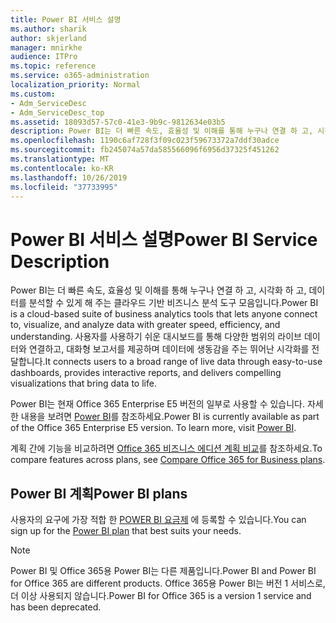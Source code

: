 ```yaml
---
title: Power BI 서비스 설명
ms.author: sharik
author: skjerland
manager: mnirkhe
audience: ITPro
ms.topic: reference
ms.service: o365-administration
localization_priority: Normal
ms.custom:
- Adm_ServiceDesc
- Adm_ServiceDesc_top
ms.assetid: 18093d57-57c0-41e3-9b9c-9812634e03b5
description: Power BI는 더 빠른 속도, 효율성 및 이해를 통해 누구나 연결 하 고, 시각화 하 고, 데이터를 분석할 수 있게 해 주는 클라우드 기반 비즈니스 분석 도구 모음입니다. 사용자를 사용하기 쉬운 대시보드를 통해 다양한 범위의 라이브 데이터와 연결하고, 대화형 보고서를 제공하며 데이터에 생동감을 주는 뛰어난 시각화를 전달합니다.
ms.openlocfilehash: 1190c6af728f3f09c023f59673372a7ddf30adce
ms.sourcegitcommit: fb245074a57da585566096f6956d37325f451262
ms.translationtype: MT
ms.contentlocale: ko-KR
ms.lasthandoff: 10/26/2019
ms.locfileid: "37733995"
---
```

# <a name="power-bi-service-description"></a><span data-ttu-id="84279-104">Power BI 서비스 설명</span><span class="sxs-lookup"><span data-stu-id="84279-104">Power BI Service Description</span></span>

<span data-ttu-id="84279-105">Power BI는 더 빠른 속도, 효율성 및 이해를 통해 누구나 연결 하 고, 시각화 하 고, 데이터를 분석할 수 있게 해 주는 클라우드 기반 비즈니스 분석 도구 모음입니다.</span><span class="sxs-lookup"><span data-stu-id="84279-105">Power BI is a cloud-based suite of business analytics tools that lets anyone connect to, visualize, and analyze data with greater speed, efficiency, and understanding.</span></span> <span data-ttu-id="84279-106">사용자를 사용하기 쉬운 대시보드를 통해 다양한 범위의 라이브 데이터와 연결하고, 대화형 보고서를 제공하며 데이터에 생동감을 주는 뛰어난 시각화를 전달합니다.</span><span class="sxs-lookup"><span data-stu-id="84279-106">It connects users to a broad range of live data through easy-to-use dashboards, provides interactive reports, and delivers compelling visualizations that bring data to life.</span></span>
  
<span data-ttu-id="84279-p103">Power BI는 현재 Office 365 Enterprise E5 버전의 일부로 사용할 수 있습니다. 자세한 내용을 보려면 [Power BI](https://powerbi.microsoft.com/)를 참조하세요.</span><span class="sxs-lookup"><span data-stu-id="84279-p103">Power BI is currently available as part of the Office 365 Enterprise E5 version. To learn more, visit [Power BI](https://powerbi.microsoft.com/).</span></span>
  
<span data-ttu-id="84279-109">계획 간에 기능을 비교하려면 [Office 365 비즈니스 에디션 계획 비교](https://go.microsoft.com/fwlink/?LinkID=799177&amp;clcid=0x409)를 참조하세요.</span><span class="sxs-lookup"><span data-stu-id="84279-109">To compare features across plans, see [Compare Office 365 for Business plans](https://go.microsoft.com/fwlink/?LinkID=799177&amp;clcid=0x409).</span></span>
  
## <a name="power-bi-plans"></a><span data-ttu-id="84279-110">Power BI 계획</span><span class="sxs-lookup"><span data-stu-id="84279-110">Power BI plans</span></span>

<span data-ttu-id="84279-111">사용자의 요구에 가장 적합 한 [POWER BI 요금제](https://go.microsoft.com/fwlink/?LinkID=786854) 에 등록할 수 있습니다.</span><span class="sxs-lookup"><span data-stu-id="84279-111">You can sign up for the [Power BI plan](https://go.microsoft.com/fwlink/?LinkID=786854) that best suits your needs.</span></span> 
  
> [!NOTE]
> <span data-ttu-id="84279-112">Power BI 및 Office 365용 Power BI는 다른 제품입니다.</span><span class="sxs-lookup"><span data-stu-id="84279-112">Power BI and Power BI for Office 365 are different products.</span></span> <span data-ttu-id="84279-113">Office 365용 Power BI는 버전 1 서비스로, 더 이상 사용되지 않습니다.</span><span class="sxs-lookup"><span data-stu-id="84279-113">Power BI for Office 365 is a version 1 service and has been deprecated.</span></span> 
  